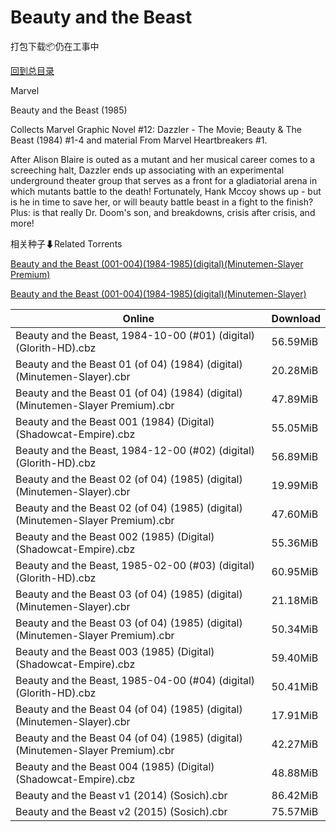 # Beauty and the Beast

打包下载📦仍在工事中

[回到总目录](/Catalogs.md)

Marvel

Beauty and the Beast (1985)

Collects Marvel Graphic Novel #12: Dazzler - The Movie; Beauty & The Beast (1984) #1-4 and material From Marvel Heartbreakers #1.



After Alison Blaire is outed as a mutant and her musical career comes to a screeching halt, Dazzler ends up associating with an experimental underground theater group that serves as a front for a gladiatorial arena in which mutants battle to the death! Fortunately, Hank Mccoy shows up - but is he in time to save her, or will beauty battle beast in a fight to the finish? Plus: is that really Dr. Doom's son, and breakdowns, crisis after crisis, and more!





相关种子⬇Related Torrents

[Beauty and the Beast (001-004)(1984-1985)(digital)(Minutemen-Slayer Premium)](https://github.com/alicewish/markdown/blob/master/torrent/Beauty-and-the-Beast--001-004--1984-1985--digital--Minutemen-Slayer-Premium.md)

[Beauty and the Beast (001-004)(1984-1985)(digital)(Minutemen-Slayer)](https://github.com/alicewish/markdown/blob/master/torrent/Beauty-and-the-Beast--001-004--1984-1985--digital--Minutemen-Slayer.md)

Online | Download
--- | ---
Beauty and the Beast, 1984-10-00 (#01) (digital) (Glorith-HD).cbz | 56.59MiB
Beauty and the Beast 01 (of 04) (1984) (digital) (Minutemen-Slayer).cbr | 20.28MiB
Beauty and the Beast 01 (of 04) (1984) (digital) (Minutemen-Slayer Premium).cbr | 47.89MiB
Beauty and the Beast 001 (1984) (Digital) (Shadowcat-Empire).cbz | 55.05MiB
Beauty and the Beast, 1984-12-00 (#02) (digital) (Glorith-HD).cbz | 56.89MiB
Beauty and the Beast 02 (of 04) (1985) (digital) (Minutemen-Slayer).cbr | 19.99MiB
Beauty and the Beast 02 (of 04) (1985) (digital) (Minutemen-Slayer Premium).cbr | 47.60MiB
Beauty and the Beast 002 (1985) (Digital) (Shadowcat-Empire).cbz | 55.36MiB
Beauty and the Beast, 1985-02-00 (#03) (digital) (Glorith-HD).cbz | 60.95MiB
Beauty and the Beast 03 (of 04) (1985) (digital) (Minutemen-Slayer).cbr | 21.18MiB
Beauty and the Beast 03 (of 04) (1985) (digital) (Minutemen-Slayer Premium).cbr | 50.34MiB
Beauty and the Beast 003 (1985) (Digital) (Shadowcat-Empire).cbz | 59.40MiB
Beauty and the Beast, 1985-04-00 (#04) (digital) (Glorith-HD).cbz | 50.41MiB
Beauty and the Beast 04 (of 04) (1985) (digital) (Minutemen-Slayer).cbr | 17.91MiB
Beauty and the Beast 04 (of 04) (1985) (digital) (Minutemen-Slayer Premium).cbr | 42.27MiB
Beauty and the Beast 004 (1985) (Digital) (Shadowcat-Empire).cbz | 48.88MiB
Beauty and the Beast v1 (2014) (Sosich).cbr | 86.42MiB
Beauty and the Beast v2 (2015) (Sosich).cbr | 75.57MiB